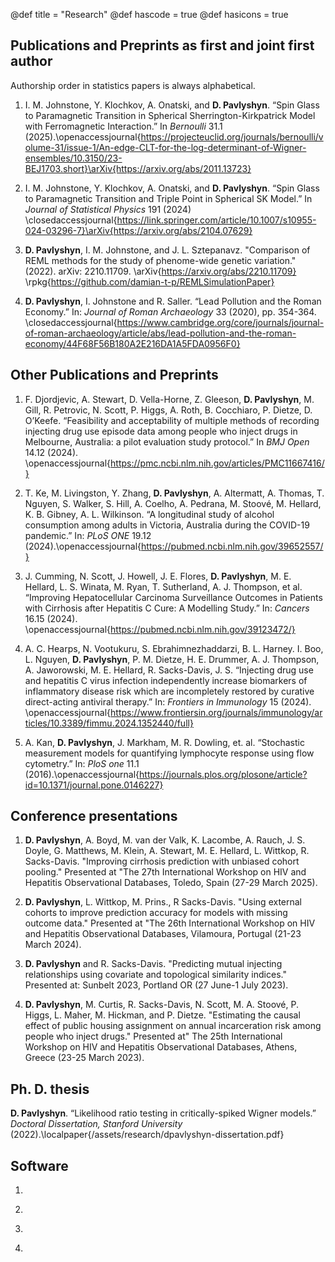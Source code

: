 @def title = "Research"
@def hascode = true
@def hasicons = true

## Publications and Preprints as first and joint first author

Authorship order in statistics papers is always alphabetical.

1) I. M. Johnstone, Y. Klochkov, A. Onatski, and **D. Pavlyshyn**. “Spin Glass to Paramagnetic Transition in Spherical Sherrington-Kirkpatrick Model with Ferromagnetic Interaction.” In *Bernoulli* 31.1 (2025).\openaccessjournal{https://projecteuclid.org/journals/bernoulli/volume-31/issue-1/An-edge-CLT-for-the-log-determinant-of-Wigner-ensembles/10.3150/23-BEJ1703.short}\arXiv{https://arxiv.org/abs/2011.13723}

2) I. M. Johnstone, Y. Klochkov, A. Onatski, and **D. Pavlyshyn**. “Spin Glass to Paramagnetic Transition and Triple Point in Spherical SK Model.” In *Journal of Statistical Physics* 191 (2024) \closedaccessjournal{https://link.springer.com/article/10.1007/s10955-024-03296-7}\arXiv{https://arxiv.org/abs/2104.07629}

3) **D. Pavlyshyn**, I. M. Johnstone, and J. L. Sztepanavz. "Comparison of REML methods for the study of phenome-wide genetic variation." (2022). arXiv: 2210.11709. \arXiv{https://arxiv.org/abs/2210.11709} \rpkg{https://github.com/damian-t-p/REMLSimulationPaper}

4) **D. Pavlyshyn**, I. Johnstone and R. Saller. “Lead Pollution and the Roman Economy.” In: *Journal of Roman Archaeology* 33 (2020), pp. 354-364. \closedaccessjournal{https://www.cambridge.org/core/journals/journal-of-roman-archaeology/article/abs/lead-pollution-and-the-roman-economy/44F68F56B180A2E216DA1A5FDA0956F0}


## Other Publications and Preprints

1) F. Djordjevic, A. Stewart, D. Vella-Horne, Z. Gleeson, **D. Pavlyshyn**, M. Gill, R. Petrovic, N. Scott, P. Higgs, A. Roth, B. Cocchiaro, P. Dietze, D. O’Keefe. “Feasibility and acceptability of multiple methods of recording injecting drug use episode data among people who inject drugs in Melbourne, Australia: a pilot evaluation study protocol.” In *BMJ Open* 14.12 (2024). \openaccessjournal{https://pmc.ncbi.nlm.nih.gov/articles/PMC11667416/}

2) T. Ke, M. Livingston, Y. Zhang, **D. Pavlyshyn**, A. Altermatt, A. Thomas, T. Nguyen, S. Walker, S. Hill, A. Coelho, A. Pedrana, M. Stoové, M. Hellard, K. B. Gibney, A. L. Wilkinson. “A longitudinal study of alcohol consumption among adults in Victoria, Australia during the COVID-19 pandemic.” In: *PLoS ONE* 19.12 (2024).\openaccessjournal{https://pubmed.ncbi.nlm.nih.gov/39652557/}

3) J. Cumming, N. Scott, J. Howell, J. E. Flores, **D. Pavlyshyn**, M. E. Hellard, L. S. Winata, M. Ryan, T. Sutherland, A. J. Thompson, et al. “Improving Hepatocellular Carcinoma Surveillance Outcomes in Patients with Cirrhosis after Hepatitis C Cure: A Modelling Study.” In: *Cancers* 16.15 (2024). \openaccessjournal{https://pubmed.ncbi.nlm.nih.gov/39123472/}

4) A. C. Hearps, N. Vootukuru, S. Ebrahimnezhaddarzi, B. L. Harney. I. Boo, L. Nguyen, **D. Pavlyshyn**, P. M. Dietze, H. E. Drummer, A. J. Thompson, A. Jaworowski, M. E. Hellard, R. Sacks-Davis, J. S. “Injecting drug use and hepatitis C virus infection independently increase biomarkers of inflammatory disease risk which are incompletely restored by curative direct-acting antiviral therapy.” In: *Frontiers in Immunology* 15 (2024). \openaccessjournal{https://www.frontiersin.org/journals/immunology/articles/10.3389/fimmu.2024.1352440/full}

5) A. Kan, **D. Pavlyshyn**, J. Markham, M. R. Dowling, et. al. “Stochastic measurement models for quantifying lymphocyte response using flow cytometry.” In: *PloS one* 11.1 (2016).\openaccessjournal{https://journals.plos.org/plosone/article?id=10.1371/journal.pone.0146227}


## Conference presentations

1) **D. Pavlyshyn**, A. Boyd, M. van der Valk, K. Lacombe, A. Rauch, J. S. Doyle, G. Matthews, M. Klein, A. Stewart, M. E. Hellard, L. Wittkop, R. Sacks-Davis. "Improving cirrhosis prediction with unbiased cohort pooling." Presented at "The 27th International Workshop on HIV and Hepatitis Observational Databases, Toledo, Spain (27-29 March 2025).

2) **D. Pavlyshyn**, L. Wittkop, M. Prins., R Sacks-Davis. "Using external cohorts to improve prediction accuracy for models with missing outcome data." Presented at "The 26th International Workshop on HIV and Hepatitis Observational Databases, Vilamoura, Portugal (21-23 March 2024).

3) **D. Pavlyshyn** and R. Sacks-Davis. "Predicting mutual injecting relationships using covariate and topological similarity indices." Presented at: Sunbelt 2023, Portland OR (27 June-1 July 2023).

4) **D. Pavlyshyn**, M. Curtis, R. Sacks-Davis, N. Scott, M. A. Stoové, P. Higgs, L. Maher, M. Hickman, and P. Dietze. "Estimating the causal effect of public housing assignment on annual incarceration risk among people who inject drugs." Presented at" The 25th International Workshop on HIV and Hepatitis Observational Databases, Athens, Greece (23-25 March 2023).

## Ph. D. thesis

**D. Pavlyshyn**. “Likelihood ratio testing in critically-spiked Wigner models.” *Doctoral Dissertation, Stanford University* (2022).\localpaper{/assets/research/dpavlyshyn-dissertation.pdf}

## Software

1) ~~~<code>RandomMatrixDistributions.jl</code>~~~: A Julia package containing ~~~<code>Distributions.jl</code>~~~-type specifications for various distributions arising from random matrix theory. \juliadots{https://github.com/damian-t-p/RandomMatrixDistributions.jl}

2) ~~~<code>halfsibdesign</code>~~~: An R package for fitting and simulating balanced random-effects models for half-sib breeding designs. \rpkg{https://github.com/damian-t-p/halfsibdesign}

3) ~~~<code>tidyformula</code>~~~: An R package for using tidyselect-style selection helpers to build formula objects. \rpkg{https://cran.r-project.org/web/packages/tidyformula/index.html}

4) ~~~<code>StochasticAiry.jl</code>~~~: A Julia package for sampling the Stochatic Airy function as defined in Lambert & Paquette, "Strong approximation of Gaussian beta-ensemble characteristic polynomials: the edge regime and the stochastic Airy function," arXiv:2009.05003. \juliadots{https://github.com/damian-t-p/StochasticAiry.jl}



